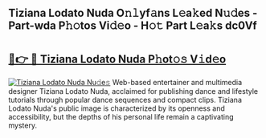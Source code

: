 ## Tiziana Lodato Nuda O𝚗𝚕yf𝚊ns L𝚎a𝚔ed N𝚞𝚍es - Part-wda P𝚑𝚘tos Vi𝚍𝚎o - H𝚘𝚝 Part L𝚎a𝚔s dc0Vf

# <h2><a href="http://kf1m1v.oniu.top/?m=Tiziana+Lodato+Nuda">🔗👉 🔴 Tiziana Lodato Nuda P𝚑ot𝚘𝚜 V𝚒d𝚎o</a></h2>

[![Tiziana Lodato Nuda Nu𝚍e𝚜](https://i.imgur.com/0qMVB7G.gif)](http://kf1m1v.oniu.top/?m=Tiziana+Lodato+Nuda)
Web-based entertainer and multimedia designer Tiziana Lodato Nuda, acclaimed for publishing dance and lifestyle tutorials through popular dance sequences and compact clips. Tiziana Lodato Nuda's public image is characterized by its openness and accessibility, but the depths of his personal life remain a captivating mystery.  
